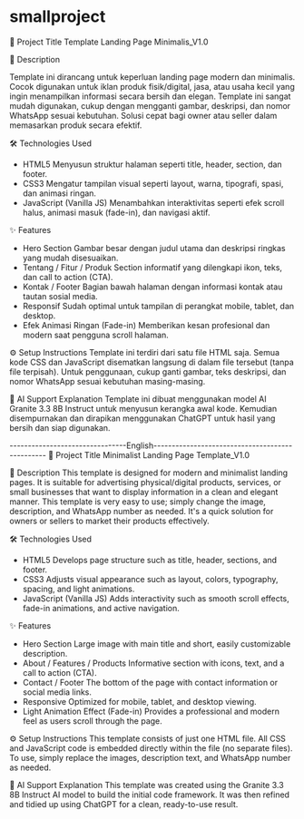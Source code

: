 # smallproject

📝 Project Title
Template Landing Page Minimalis_V1.0

📌 Description 

Template ini dirancang untuk keperluan landing page modern dan minimalis. Cocok digunakan untuk iklan produk fisik/digital, jasa, atau usaha kecil yang ingin menampilkan informasi secara bersih dan   elegan.
Template ini sangat mudah digunakan, cukup dengan mengganti gambar, deskripsi, dan nomor WhatsApp sesuai kebutuhan. Solusi cepat bagi owner atau seller dalam memasarkan produk secara efektif.

🛠️ Technologies Used
- HTML5
Menyusun struktur halaman seperti title, header, section, dan footer.
- CSS3
Mengatur tampilan visual seperti layout, warna, tipografi, spasi, dan animasi ringan.
- JavaScript (Vanilla JS)
Menambahkan interaktivitas seperti efek scroll halus, animasi masuk (fade-in), dan navigasi aktif.

✨ Features
- Hero Section
Gambar besar dengan judul utama dan deskripsi ringkas yang mudah disesuaikan.
- Tentang / Fitur / Produk
Section informatif yang dilengkapi ikon, teks, dan call to action (CTA).
- Kontak / Footer
Bagian bawah halaman dengan informasi kontak atau tautan sosial media.
- Responsif
Sudah optimal untuk tampilan di perangkat mobile, tablet, dan desktop.
- Efek Animasi Ringan (Fade-in)
Memberikan kesan profesional dan modern saat pengguna scroll halaman.

⚙️ Setup Instructions
Template ini terdiri dari satu file HTML saja.
Semua kode CSS dan JavaScript disematkan langsung di dalam file tersebut (tanpa file terpisah).
Untuk penggunaan, cukup ganti gambar, teks deskripsi, dan nomor WhatsApp sesuai kebutuhan masing-masing.

🤖 AI Support Explanation
Template ini dibuat menggunakan model AI Granite 3.3 8B Instruct untuk menyusun kerangka awal kode.
Kemudian disempurnakan dan dirapikan menggunakan ChatGPT untuk hasil yang bersih dan siap digunakan.

--------------------------------English------------------------------------------------
📝 Project Title
Minimalist Landing Page Template_V1.0

📌 Description
This template is designed for modern and minimalist landing pages. It is suitable for advertising physical/digital products, services, or small businesses that want to display information in a clean and elegant manner.
This template is very easy to use; simply change the image, description, and WhatsApp number as needed. It's a quick solution for owners or sellers to market their products effectively.

🛠️ Technologies Used
- HTML5
Develops page structure such as title, header, sections, and footer.
- CSS3
Adjusts visual appearance such as layout, colors, typography, spacing, and light animations.
- JavaScript (Vanilla JS)
Adds interactivity such as smooth scroll effects, fade-in animations, and active navigation.

✨ Features
- Hero Section
Large image with main title and short, easily customizable description.
- About / Features / Products
Informative section with icons, text, and a call to action (CTA).
- Contact / Footer
The bottom of the page with contact information or social media links.
- Responsive
Optimized for mobile, tablet, and desktop viewing.
- Light Animation Effect (Fade-in)
Provides a professional and modern feel as users scroll through the page.

⚙️ Setup Instructions
This template consists of just one HTML file.
All CSS and JavaScript code is embedded directly within the file (no separate files).
To use, simply replace the images, description text, and WhatsApp number as needed.

🤖 AI Support Explanation
This template was created using the Granite 3.3 8B Instruct AI model to build the initial code framework.
It was then refined and tidied up using ChatGPT for a clean, ready-to-use result.
